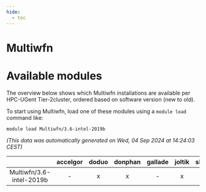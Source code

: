 ```yaml
---
hide:
  - toc
---
```


Multiwfn
========

# Available modules


The overview below shows which Multiwfn installations are available per HPC-UGent Tier-2cluster, ordered based on software version (new to old).

To start using Multiwfn, load one of these modules using a `module load` command like:

```shell
module load Multiwfn/3.6-intel-2019b
```

*(This data was automatically generated on Wed, 04 Sep 2024 at 14:24:03 CEST)*  

| |accelgor|doduo|donphan|gallade|joltik|shinx|skitty|
| :---: | :---: | :---: | :---: | :---: | :---: | :---: | :---: |
|Multiwfn/3.6-intel-2019b|-|x|x|-|x|-|x|
